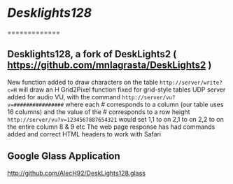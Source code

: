 # _Desklights128_
=============

## Desklights128, a fork of DeskLights2 ( https://github.com/mnlagrasta/DeskLights2 )

New function added to draw characters on the table
`http://server/write?c=H`
will draw an H
Grid2Pixel function fixed for grid-style tables
UDP server added for audio VU, with the command
`http://server/vu?v=################`
where each # corresponds to a column (our table uses 16 columns) and the value of the # corresponds to a row height
`http://server/vu?v=1234567887654321`
would set 1,1 to on
2,1 to on
2,2 to on
the entire column 8 & 9 etc
The web page response has had commands added and correct HTML headers to work with Safari

## Google Glass Application
http://github.com/AlecH92/DeskLights128.glass